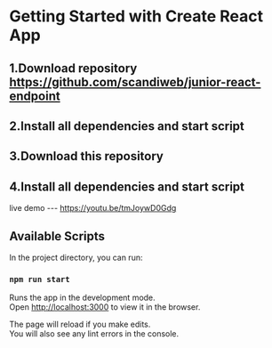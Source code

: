# Getting Started with Create React App

## 1.Download  repository https://github.com/scandiweb/junior-react-endpoint  
## 2.Install all dependencies and start script
## 3.Download this repository
## 4.Install all dependencies and start script

live demo  --- https://youtu.be/tmJoywD0Gdg

## Available Scripts

In the project directory, you can run:

### `npm run start`

Runs the app in the development mode.\
Open [http://localhost:3000](http://localhost:3000) to view it in the browser.

The page will reload if you make edits.\
You will also see any lint errors in the console.



